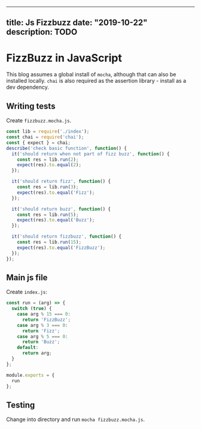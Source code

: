 
---
title: Js Fizzbuzz
date: "2019-10-22"
description: TODO
---

# FizzBuzz in JavaScript

This blog assumes a global install of `mocha`, although that can also be installed locally. `chai` is also required as the assertion library - install as a dev dependency.

## Writing tests

Create `fizzbuzz.mocha.js`.

```javascript
const lib = require('./index');
const chai = require('chai');
const { expect } = chai;
describe('check basic function', function() {
  it('should return when not part of fizz buzz', function() {
    const res = lib.run(2);
    expect(res).to.equal(2);
  });

  it('should return fizz', function() {
    const res = lib.run(3);
    expect(res).to.equal('Fizz');
  });

  it('should return buzz', function() {
    const res = lib.run(5);
    expect(res).to.equal('Buzz');
  });

  it('should return fizzbuzz', function() {
    const res = lib.run(15);
    expect(res).to.equal('FizzBuzz');
  });
});
```

## Main js file

Create `index.js`:

```javascript
const run = (arg) => {
  switch (true) {
    case arg % 15 === 0:
      return 'FizzBuzz';
    case arg % 3 === 0:
      return 'Fizz';
    case arg % 5 === 0:
      return 'Buzz';
    default:
      return arg;
  }
};

module.exports = {
  run
};
```

## Testing

Change into directory and run `mocha fizzbuzz.mocha.js`.

